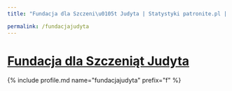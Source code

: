 ```yaml
---
title: "Fundacja dla Szczeni\u0105t Judyta | Statystyki patronite.pl | Patromierz"

permalink: /fundacjajudyta
---
```


# [Fundacja dla Szczeniąt Judyta](https://patronite.pl/fundacjajudyta)

{% include profile.md name="fundacjajudyta" prefix="f" %}
